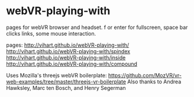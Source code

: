 webVR-playing-with
==================

pages for webVR browser and headset.
f or enter for fullscreen, space bar clicks links, some mouse interaction.

pages:
http://vihart.github.io/webVR-playing-with/
http://vihart.github.io/webVR-playing-with/spindex
http://vihart.github.io/webVR-playing-with/inside
http://vihart.github.io/webVR-playing-with/compound

Uses Mozilla's threejs webVR boilerplate: https://github.com/MozVR/vr-web-examples/tree/master/threejs-vr-boilerplate
Also thanks to Andrea Hawksley, Marc ten Bosch, and Henry Segerman
